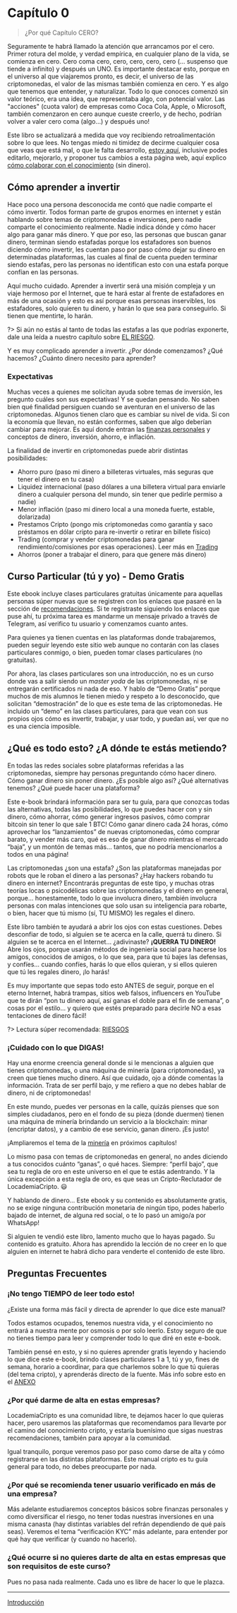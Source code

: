 # Capítulo 0

>¿Por qué Capítulo CERO?

Seguramente te habrá llamado la atención que arrancamos por el cero. Primer rotura del molde, y verdad empírica, en cualquier plano de la vida, se comienza en cero. Cero coma cero, cero, cero, cero, cero (… suspenso que tiende a infinito) y después un UNO. Es importante destacar esto, porque en el universo al que viajaremos pronto, es decir, el universo de las criptomonedas, el valor de las mismas también comienza en cero. Y es algo que tenemos que entender, y naturalizar. Todo lo que conoces comenzó sin valor teórico, era una idea, que representaba algo, con potencial valor. Las "acciones" (cuota valor) de empresas como Coca Cola, Apple, o Microsoft, también comenzaron en cero aunque cueste creerlo, y de hecho, podrían volver a valer cero coma (algo…) y después uno!

Este libro se actualizará a medida que voy recibiendo retroalimentación sobre lo que lees. No tengas miedo ni timidez de decirme cualquier cosa que veas que está mal, o que le falta desarrollo, [estoy aquí](/#soy-waldo), inclusive podes editarlo, mejorarlo, y proponer tus cambios a esta página web, aquí explico [cómo colaborar con el conocimiento](https://github.com/locademiacripto/book/wiki) (sin dinero).

## Cómo aprender a invertir
Hace poco una persona desconocida me contó que nadie comparte el cómo invertir. Todos forman parte de grupos enormes en internet y están hablando sobre temas de criptomonedas e inversiones, pero nadie comparte el conocimiento realmente. Nadie indica dónde y cómo hacer algo para ganar más dinero. Y que por eso, las personas que buscan ganar dinero, terminan siendo estafadas porque los estafadores son buenos diciendo cómo invertir, les cuentan paso por paso cómo dejar su dinero en determinadas plataformas, las cuales al final de cuenta pueden terminar siendo estafas, pero las personas no identifican esto con una estafa porque confían en las personas.

Aquí mucho cuidado. Aprender a invertir será una misión compleja y un viaje hermoso por el Internet, que te hará estar al frente de estafadores en más de una ocasión y esto es así porque esas personas inservibles, los estafadores, solo quieren tu dinero, y harán lo que sea para conseguirlo. Si tienen que mentirte, lo harán.

?> Si aún no estás al tanto de todas las estafas a las que podrías exponerte, dale una leída a nuestro capítulo sobre [EL RIESGO](riesgos.md).

Y es muy complicado aprender a invertir. ¿Por dónde comenzamos? ¿Qué hacemos? ¿Cuánto dinero necesito para aprender?

### Expectativas

Muchas veces a quienes me solicitan ayuda sobre temas de inversión, les pregunto cuáles son sus expectativas! Y se quedan pensando. No saben bien qué finalidad persiguen cuando se aventuran en el universo de las criptomonedas. Algunos tienen claro que es cambiar su nivel de vida. Si con la economía que llevan, no están conformes, saben que algo deberían cambiar para mejorar. Es aquí donde entran las [finanzas personales](finanzas.md) y conceptos de dinero, inversión, ahorro, e inflación.

La finalidad de invertir en criptomonedas puede abrir distintas posibilidades:

- Ahorro puro (paso mi dinero a billeteras virtuales, más seguras que tener el dinero en tu casa)
- Liquidez internacional (paso dólares a una billetera virtual para enviarle dinero a cualquier persona del mundo, sin tener que pedirle permiso a nadie)
- Menor inflación (paso mi dinero local a una moneda fuerte, estable, dolarizada)
- Prestamos Cripto (pongo mis criptomonedas como garantía y saco préstamos en dólar cripto para re-invertir o retirar en billete físico)
- Trading (comprar y vender criptomonedas para ganar rendimiento/comisiones por esas operaciones). Leer más en [Trading](c/trading.md)
- Ahorros (poner a trabajar el dinero, para que genere más dinero)


## Curso Particular (tú y yo) - Demo Gratis
Este ebook incluye clases particulares gratuitas únicamente para aquellas personas súper nuevas que se registren con los enlaces que pasaré en la sección de [recomendaciones](recomendaciones.md). Si te registraste siguiendo los enlaces que puse ahí, tu próxima tarea es mandarme un mensaje privado a través de Telegram, así verifico tu usuario y comenzamos cuanto antes.

Para quienes ya tienen cuentas en las plataformas donde trabajaremos, pueden seguir leyendo este sitio web aunque no contarán con las clases particulares conmigo, o bien, pueden tomar clases particulares (no gratuitas).

Por ahora, las clases particulares son una introducción, no es un curso donde vas a salir siendo un _master yoda_ de las criptomonedas, ni se entregarán certificados ni nada de eso. Y hablo de “Demo Gratis” porque muchos de mis alumnos le tienen miedo y respeto a lo desconocido, que solicitan “demostración” de lo que es este tema de las criptomonedas. He incluido un “demo” en las clases particulares, para que vean con sus propios ojos cómo es invertir, trabajar, y usar todo, y puedan así, ver que no es una ciencia imposible. 

## ¿Qué es todo esto? ¿A dónde te estás metiendo?
En todas las redes sociales sobre plataformas referidas a las criptomonedas, siempre hay personas preguntando cómo hacer dinero. Cómo ganar dinero sin poner dinero. ¿Es posible algo así? ¿Qué alternativas tenemos? ¿Qué puede hacer una plataforma? 

Este e-book brindará información para ser tu guía, para que conozcas todas las alternativas, todas las posibilidades, lo que puedes hacer con y sin dinero, cómo ahorrar, cómo generar ingresos pasivos, cómo comprar bitcoin sin tener lo que sale 1 BTC! Cómo ganar dinero cada 24 horas, cómo aprovechar los “lanzamientos” de nuevas criptomonedas, cómo comprar barato, y vender más caro, qué es eso de ganar dinero mientras el mercado “baja”, y un montón de temas más… tantos, que no podría mencionarlos a todos en una página!

Las criptomonedas ¿son una estafa? ¿Son las plataformas manejadas por robots que le roban el dinero a las personas? ¿Hay hackers robando tu dinero en internet? Encontrarás preguntas de este tipo, y muchas otras teorías locas o psicodélicas sobre las criptomonedas y el dinero en general, porque… honestamente, todo lo que involucra dinero, también involucra personas con malas intenciones que solo usan su inteligencia para robarte, o bien, hacer que tú mismo (sí, TU MISMO) les regales el dinero.

Este libro también te ayudará a abrir los ojos con estas cuestiones. Debes desconfiar de todo, si alguien se te acerca en la calle, querrá tu dinero. Si alguien se te acerca en el Internet… ¿adivinaste? **¡QUERRA TU DINERO!** Abre los ojos, porque usarán métodos de ingeniería social para hacerse los amigos, conocidos de amigos, o lo que sea, para que tú bajes las defensas, y confíes… cuando confíes, harás lo que ellos quieran, y si ellos quieren que tú les regales dinero, ¡lo harás!  

Es muy importante que sepas todo esto ANTES de seguir, porque en el eterno Internet, habrá trampas, sitios web falsos, influencers en YouTube que te dirán “pon tu dinero aquí, así ganas el doble para el fin de semana”, o cosas por el estilo… y quiero que estés preparado para decirle NO a esas tentaciones de dinero fácil!

?> Lectura súper recomendada: [RIESGOS](riesgos.md)

### ¡Cuidado con lo que DIGAS!
Hay una enorme creencia general donde si le mencionas a alguien que tienes criptomonedas, o una máquina de minería (para criptomonedas), ya creen que tienes mucho dinero. Así que cuidado, ojo a dónde comentas la información. Trata de ser perfil bajo, y me refiero a que no debes hablar de dinero, ni de criptomonedas!

En este mundo, puedes ver personas en la calle, quizás pienses que son simples ciudadanos, pero en el fondo de su pieza (donde duermen) tienen una máquina de minería brindando un servicio a la blockchain: minar (encriptar datos), y a cambio de ese servicio, ganan dinero. ¡Es justo!

¡Ampliaremos el tema de la [minería](mineria.md) en próximos capítulos!

Lo mismo pasa con temas de criptomonedas en general, no andes diciendo a tus conocidos cuánto “ganas”, o qué haces. Siempre: “perfil bajo”, que sea tu regla de oro en este universo en el que te estás adentrando. Y la única excepción a esta regla de oro, es que seas un Cripto-Reclutador de LocademiaCripto. 😃

Y hablando de dinero…
Este ebook y su contenido es absolutamente gratis, no se exige ninguna contribución monetaria de ningún tipo, podes haberlo bajado de internet, de alguna red social, o te lo pasó un amigo/a por WhatsApp!

Si alguien te vendió este libro, lamento mucho que lo hayas pagado. Su contenido es gratuito. Ahora has aprendido la lección de no creer en lo que alguien en internet te habrá dicho para venderte el contenido de este libro.

## Preguntas Frecuentes

### ¡No tengo TIEMPO de leer todo esto! 

¿Existe una forma más fácil y directa de aprender lo que dice este manual?

Todos estamos ocupados, tenemos nuestra vida, y el conocimiento no entrará a nuestra mente por osmosis o por solo leerlo. Estoy seguro de que no tienes tiempo para leer y comprender todo lo que diré en este e-book.

También pensé en esto, y si no quieres aprender gratis leyendo y haciendo lo que dice este e-book, brindo clases particulares 1 a 1, tú y yo, fines de semana, horario a coordinar, para que charlemos sobre lo que tú quieras (del tema cripto), y aprenderás directo de la fuente. Más info sobre esto en el [ANEXO](anexo.md)

### ¿Por qué darme de alta en estas empresas? 
LocademiaCripto es una comunidad libre, te dejamos hacer lo que quieras hacer, pero usaremos las plataformas que recomendamos para llevarte por el camino del conocimiento cripto, y estaría buenísimo que sigas nuestras recomendaciones, también para apoyar a la comunidad.

Igual tranquilo, porque veremos paso por paso como darse de alta y cómo registrarse en las distintas plataformas. Este manual cripto es tu guía general para todo, no debes preocuparte por nada.

### ¿Por qué se recomienda tener usuario verificado en más de una empresa?
Más adelante estudiaremos conceptos básicos sobre finanzas personales y como diversificar el riesgo, no tener todas nuestras inversiones en una misma canasta (hay distintas variables del refrán dependiendo de qué país seas). Veremos el tema “verificación KYC” más adelante, para entender por qué hay que verificar (y cuando no hacerlo).

### ¿Qué ocurre si no quieres darte de alta en estas empresas que son requisitos de este curso? 
Pues no pasa nada realmente. Cada uno es libre de hacer lo que le plazca.

***

<section class='cover show' style='height: auto; width: auto;'>
<div class='cover-main'>
<!-- [La Introducción](intro.md) -->
<p><a href='#/intro'>Introducción</a></p>
</div>
</section>